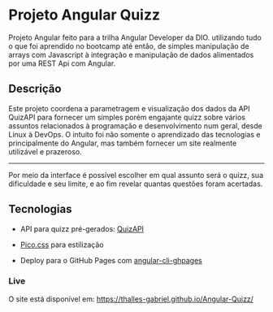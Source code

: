 # Projeto Angular Quizz

Projeto Angular feito para a trilha Angular Developer da DIO. utilizando tudo o que foi aprendido no bootcamp até então, de simples manipulação de arrays com Javascript à integração e manipulação de dados alimentados por uma REST Api com Angular.

## Descrição 

Este projeto coordena a parametragem e visualização dos dados da API QuizAPI para fornecer um simples porém engajante quizz sobre vários assuntos relacionados à programação e desenvolvimento num geral, desde Linux à DevOps. O intuito foi não somente o aprendizado das tecnologias e principalmente do Angular, mas também fornecer um site realmente utilizável e prazeroso.

---

Por meio da interface é possível escolher em qual assunto será o quizz, sua dificuldade e seu limite, e ao fim revelar quantas questões foram acertadas.

## Tecnologias

- API para quizz pré-gerados: [QuizAPI](https://quizapi.io/)

- [Pico.css](https://picocss.com/) para estilização

- Deploy para o GitHub Pages com [angular-cli-ghpages](https://github.com/angular-schule/angular-cli-ghpages)

### Live

O site está disponível em: https://thalles-gabriel.github.io/Angular-Quizz/
